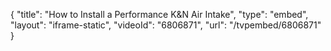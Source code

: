 {
    "title": "How to Install a Performance K&N Air Intake",
    "type": "embed",
    "layout": "iframe-static",
    "videoId": "6806871",
    "url": "\/tvpembed\/6806871"
}